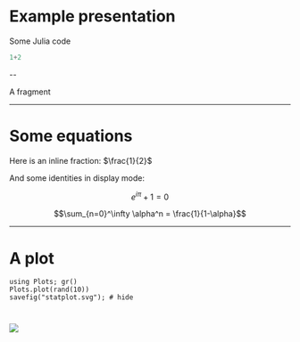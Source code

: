 # Example presentation

Some Julia code

```julia
1+2
```

--

A fragment

---

# Some equations

Here is an inline fraction: $\frac{1}{2}$

And some identities in display mode:

$$e^{i\pi} + 1 = 0$$

$$\sum_{n=0}^\infty \alpha^n = \frac{1}{1-\alpha}$$

---

# A plot

```@example index
using Plots; gr()
Plots.plot(rand(10))
savefig("statplot.svg"); # hide
```

# ![](statplot.svg)
